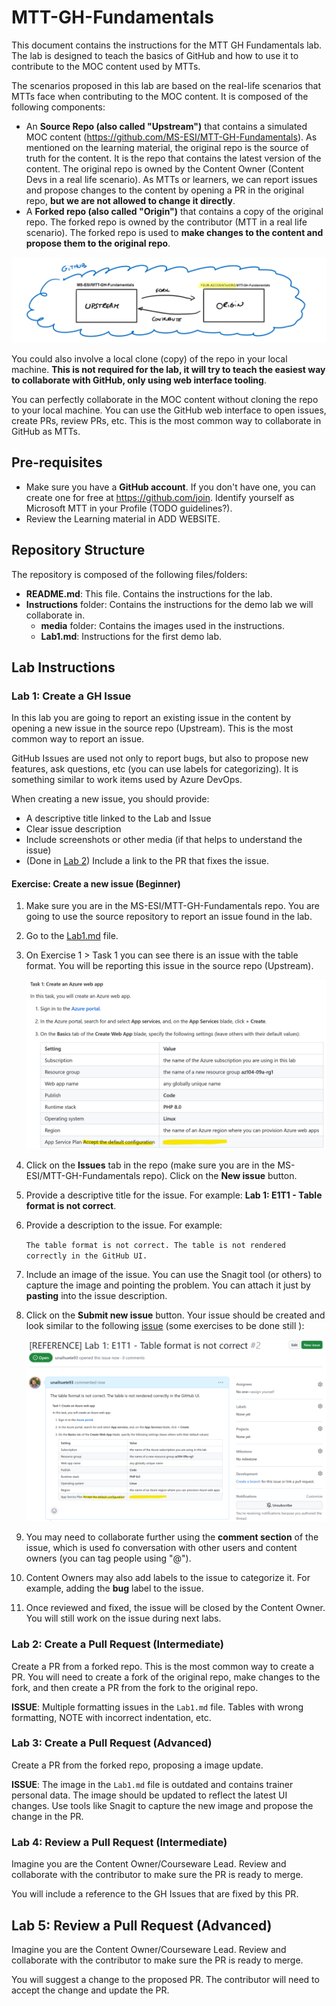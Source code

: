 # MTT-GH-Fundamentals

This document contains the instructions for the MTT GH Fundamentals lab. The lab is designed to teach the basics of GitHub and how to use it to contribute to the MOC content used by MTTs.

The scenarios proposed in this lab are based on the real-life scenarios that MTTs face when contributing to the MOC content. It is composed of the following components:

- An **Source Repo (also called "Upstream")** that contains a simulated MOC content (https://github.com/MS-ESI/MTT-GH-Fundamentals). As mentioned on the learning material, the original repo is the source of truth for the content. It is the repo that contains the latest version of the content. The original repo is owned by the Content Owner (Content Devs in a real life scenario). As MTTs or learners, we can report issues and propose changes to the content by opening a PR in the original repo, **but we are not allowed to change it directly**.
- A **Forked repo (also called "Origin")** that contains a copy of the original repo. The forked repo is owned by the contributor (MTT in a real life scenario). The forked repo is used to **make changes to the content and propose them to the original repo**.

![Upstream and Fork](media/upstreamandfork.png)

You could also involve a local clone (copy) of the repo in your local machine. **This is not required for the lab, it will try to teach the easiest way to collaborate with GitHub, only using web interface tooling**. 

You can perfectly collaborate in the MOC content without cloning the repo to your local machine. You can use the GitHub web interface to open issues, create PRs, review PRs, etc. This is the most common way to collaborate in GitHub as MTTs.


## Pre-requisites
- Make sure you have a **GitHub account**. If you don't have one, you can create one for free at https://github.com/join. Identify yourself as Microsoft MTT in your Profile (TODO guidelines?).
- Review the Learning material in ADD WEBSITE.

## Repository Structure
The repository is composed of the following files/folders:
- **README.md**: This file. Contains the instructions for the lab.
- **Instructions** folder: Contains the instructions for the demo lab we will collaborate in.
    - **media** folder: Contains the images used in the instructions.
    - **Lab1.md**: Instructions for the first demo lab.

## Lab Instructions

### Lab 1: Create a GH Issue
In this lab you are going to report an existing issue in the content by opening a new issue in the source repo (Upstream). This is the most common way to report an issue. 

GitHub Issues are used not only to report bugs, but also to propose new features, ask questions, etc (you can use labels for categorizing). It is something similar to work items used by Azure DevOps.

When creating a new issue, you should provide:
- A descriptive title linked to the Lab and Issue
- Clear issue description
- Include screenshots or other media (if that helps to understand the issue)
- (Done in [Lab 2](#lab-2-create-a-pull-request-intermediate)) Include a link to the PR that fixes the issue.

#### Exercise: Create a new issue (Beginner)

1. Make sure you are in the MS-ESI/MTT-GH-Fundamentals repo. You are going to use the source repository to report an issue found in the lab.
1. Go to the [Lab1.md](Instructions/Lab1.md) file.

1. On Exercise 1 > Task 1 you can see there is an issue with the table format. You will be reporting this issue in the source repo (Upstream).

    ![Table issue](media/table-issue.png)

1. Click on the **Issues** tab in the repo (make sure you are in the MS-ESI/MTT-GH-Fundamentals repo). Click on the **New issue** button.

1. Provide a descriptive title for the issue. For example: **Lab 1: E1T1 - Table format is not correct**.
1. Provide a description to the issue. For example:

    ```The table format is not correct. The table is not rendered correctly in the GitHub UI.```
1. Include an image of the issue. You can use the Snagit tool (or others) to capture the image and pointing the problem. You can attach it just by **pasting** into the issue description.

1. Click on the **Submit new issue** button. Your issue should be created and look similar to the following [issue](https://github.com/MS-ESI/MTT-GH-Fundamentals/issues/2)  (some exercises to be done still ):

    ![Reference issue](media/reference-issue.png)

1. You may need to collaborate further using the **comment section** of the issue, which is used fo conversation with other users and content owners (you can tag people using "@").
1. Content Owners may also add labels to the issue to categorize it. For example, adding the **bug** label to the issue.

1. Once reviewed and fixed, the issue will be closed by the Content Owner. You will still work on the issue during next labs. 


### Lab 2: Create a Pull Request (Intermediate)
Create a PR from a forked repo. This is the most common way to create a PR. You will need to create a fork of the original repo, make changes to the fork, and then create a PR from the fork to the original repo.

**ISSUE**: Multiple formatting issues in the `Lab1.md` file. Tables with wrong formatting, NOTE with incorrect indentation, etc.
### Lab 3: Create a Pull Request (Advanced)
Create a PR from the forked repo, proposing a image update.

**ISSUE**: The image in the `Lab1.md` file is outdated and contains trainer personal data. The image should be updated to reflect the latest UI changes. Use tools like Snagit to capture the new image and propose the change in the PR.

### Lab 4: Review a Pull Request (Intermediate)
Imagine you are the Content Owner/Courseware Lead. Review and collaborate with the contributor to make sure the PR is ready to merge.

You will include a reference to the GH Issues that are fixed by this PR.

## Lab 5: Review a Pull Request (Advanced)
Imagine you are the Content Owner/Courseware Lead. Review and collaborate with the contributor to make sure the PR is ready to merge.

You will suggest a change to the proposed PR. The contributor will need to accept the change and update the PR.